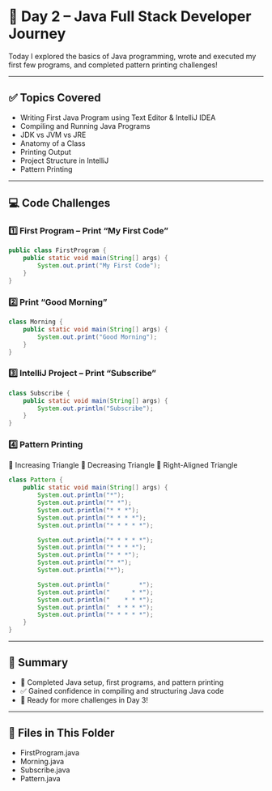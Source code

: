 # 📆 Day 2 – Java Full Stack Developer Journey

Today I explored the basics of Java programming, wrote and executed my first few programs, and completed pattern printing challenges!

---

## ✅ Topics Covered

- Writing First Java Program using Text Editor & IntelliJ IDEA
- Compiling and Running Java Programs
- JDK vs JVM vs JRE
- Anatomy of a Class
- Printing Output
- Project Structure in IntelliJ
- Pattern Printing

---

## 💻 Code Challenges

### 1️⃣ First Program – Print “My First Code”

```java
public class FirstProgram {
    public static void main(String[] args) {
        System.out.print("My First Code");
    }
}
```
### 2️⃣ Print “Good Morning”

```java
class Morning {
    public static void main(String[] args) {
        System.out.print("Good Morning");
    }
}
```
### 3️⃣ IntelliJ Project – Print “Subscribe”

```java
class Subscribe {
    public static void main(String[] args) {
        System.out.println("Subscribe");
    }
}
```
### 4️⃣ Pattern Printing
🔺 Increasing Triangle
🔻 Decreasing Triangle
🔷 Right-Aligned Triangle

```java
class Pattern {
    public static void main(String[] args) {
        System.out.println("*");
        System.out.println("* *");
        System.out.println("* * *");
        System.out.println("* * * *");
        System.out.println("* * * * *");

        System.out.println("* * * * *");
        System.out.println("* * * *");
        System.out.println("* * *");
        System.out.println("* *");
        System.out.println("*");

        System.out.println("        *");
        System.out.println("      * *");
        System.out.println("    * * *");
        System.out.println("  * * * *");
        System.out.println("* * * * *");
    }
}
```
---
## 🧠 Summary
- 🚀 Completed Java setup, first programs, and pattern printing
- ✅ Gained confidence in compiling and structuring Java code
- 💪 Ready for more challenges in Day 3!

---
## 📁 Files in This Folder
- FirstProgram.java
- Morning.java
- Subscribe.java
- Pattern.java









